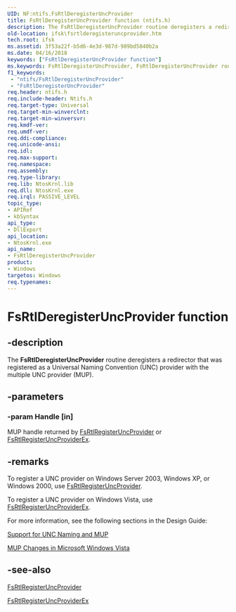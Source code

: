 ```yaml
---
UID: NF:ntifs.FsRtlDeregisterUncProvider
title: FsRtlDeregisterUncProvider function (ntifs.h)
description: The FsRtlDeregisterUncProvider routine deregisters a redirector that was registered as a Universal Naming Convention (UNC) provider with the multiple UNC provider (MUP).
old-location: ifsk\fsrtlderegisteruncprovider.htm
tech.root: ifsk
ms.assetid: 3f53a22f-b5d6-4e3d-987d-989bd5840b2a
ms.date: 04/16/2018
keywords: ["FsRtlDeregisterUncProvider function"]
ms.keywords: FsRtlDeregisterUncProvider, FsRtlDeregisterUncProvider routine [Installable File System Drivers], fsrtlref_d1eb1778-7643-44df-8f68-edc995b22246.xml, ifsk.fsrtlderegisteruncprovider, ntifs/FsRtlDeregisterUncProvider
f1_keywords:
 - "ntifs/FsRtlDeregisterUncProvider"
 - "FsRtlDeregisterUncProvider"
req.header: ntifs.h
req.include-header: Ntifs.h
req.target-type: Universal
req.target-min-winverclnt: 
req.target-min-winversvr: 
req.kmdf-ver: 
req.umdf-ver: 
req.ddi-compliance: 
req.unicode-ansi: 
req.idl: 
req.max-support: 
req.namespace: 
req.assembly: 
req.type-library: 
req.lib: NtosKrnl.lib
req.dll: NtosKrnl.exe
req.irql: PASSIVE_LEVEL
topic_type:
- APIRef
- kbSyntax
api_type:
- DllExport
api_location:
- NtosKrnl.exe
api_name:
- FsRtlDeregisterUncProvider
product:
- Windows
targetos: Windows
req.typenames: 
---
```


# FsRtlDeregisterUncProvider function


## -description


The <b>FsRtlDeregisterUncProvider</b> routine deregisters a redirector that was registered as a Universal Naming Convention (UNC) provider with the multiple UNC provider (MUP).


## -parameters




### -param Handle [in]

MUP handle returned by <a href="https://docs.microsoft.com/windows-hardware/drivers/ddi/ntifs/nf-ntifs-_fsrtl_advanced_fcb_header-fsrtlregisteruncprovider">FsRtlRegisterUncProvider</a> or <a href="https://docs.microsoft.com/windows-hardware/drivers/ddi/ntifs/nf-ntifs-_fsrtl_advanced_fcb_header-fsrtlregisteruncproviderex">FsRtlRegisterUncProviderEx</a>.


## -remarks



To register a UNC provider on Windows Server 2003, Windows XP, or Windows 2000, use <a href="https://docs.microsoft.com/windows-hardware/drivers/ddi/ntifs/nf-ntifs-_fsrtl_advanced_fcb_header-fsrtlregisteruncprovider">FsRtlRegisterUncProvider</a>. 

To register a UNC provider on Windows Vista, use <a href="https://docs.microsoft.com/windows-hardware/drivers/ddi/ntifs/nf-ntifs-_fsrtl_advanced_fcb_header-fsrtlregisteruncproviderex">FsRtlRegisterUncProviderEx</a>.

For more information, see the following sections in the Design Guide:


<a href="https://docs.microsoft.com/windows-hardware/drivers/ifs/support-for-unc-naming-and-mup">Support for UNC Naming and MUP</a>



<a href="https://docs.microsoft.com/windows-hardware/drivers/ifs/mup-changes-in-microsoft-windows-vista">MUP Changes in Microsoft Windows Vista</a>





## -see-also




<a href="https://docs.microsoft.com/windows-hardware/drivers/ddi/ntifs/nf-ntifs-_fsrtl_advanced_fcb_header-fsrtlregisteruncprovider">FsRtlRegisterUncProvider</a>



<a href="https://docs.microsoft.com/windows-hardware/drivers/ddi/ntifs/nf-ntifs-_fsrtl_advanced_fcb_header-fsrtlregisteruncproviderex">FsRtlRegisterUncProviderEx</a>
 

 

